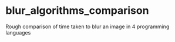 # blur_algorithms_comparison
Rough comparison of time taken to blur an image in 4 programming languages
